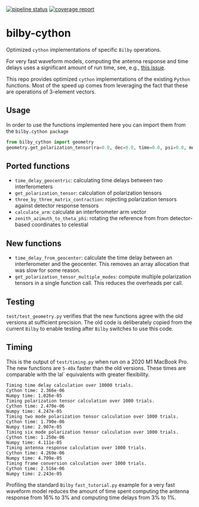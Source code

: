 [![pipeline status](https://git.ligo.org/colm.talbot/bilby-cython/badges/master/pipeline.svg)](https://git.ligo.org/colm.talbot/bilby-cython/-/pipelines)
[![coverage report](https://git.ligo.org/colm.talbot/bilby-cython/badges/master/coverage.svg)](https://git.ligo.org/colm.talbot/bilby-cython/-/commits/master)

# bilby-cython

Optimized `cython` implementations of specific `Bilby` operations.

For very fast waveform models, computing the antenna response and time delays
uses a significant amount of run time, see, e.g., [this issue](https://git.ligo.org/lscsoft/bilby/-/issues/576).

This repo provides optimized `cython` implementations of the existing `Python`
functions.
Most of the speed up comes from leveraging the fact that these are operations
of 3-element vectors.

## Usage

In order to use the functions implemented here you can import them from the
`bilby.cython package`
```python
from bilby_cython import geometry
geometry.get_polarization_tensor(ra=0.0, dec=0.0, time=0.0, psi=0.0, mode="plus")
```

## Ported functions

- `time_delay_geocentric`: calculating time delays between two interferometers
- `get_polarization_tensor`: calculation of polarization tensors
- `three_by_three_matrix_contraction`: rojecting polarization tensors against
   detector response tensors
- `calculate_arm`: calculate an interferometer arm vector
- `zenith_azimuth_to_theta_phi`: rotating the reference from from
   detector-based coordinates to celestial

## New functions

- `time_delay_from_geocenter`: calculate the time delay between an
   interferometer and the geocenter. This removes an array allocation that was
   slow for some reason.
- `get_polarization_tensor_multiple_modes`: compute multiple polarization
   tensors in a single function call. This reduces the overheads per call.

## Testing

`test/test_geometry.py` verifies that the new functions agree with the old
versions at sufficient precision.
The old code is deliberately copied from the current `Bilby` to enable testing
after `Bilby` switches to use this code.

## Timing

This is the output of `test/timing.py` when run on a 2020 M1 MacBook Pro.
The new functions are `5-40x` faster than the old versions.
These times are comparable with the lal` equivalents with greater flexibility.

```
Timing time delay calculation over 10000 trials.
Cython time: 2.366e-06
Numpy time: 1.026e-05
Timing polarization tensor calculation over 1000 trials.
Cython time: 2.470e-06
Numpy time: 4.247e-05
Timing two mode polarization tensor calculation over 1000 trials.
Cython time: 1.790e-06
Numpy time: 2.907e-05
Timing six mode polarization tensor calculation over 1000 trials.
Cython time: 1.250e-06
Numpy time: 4.111e-05
Timing antenna response calculation over 1000 trials.
Cython time: 4.269e-06
Numpy time: 4.709e-05
Timing frame conversion calculation over 1000 trials.
Cython time: 2.516e-06
Numpy time: 2.243e-05
```

Profiling the standard `Bilby` `fast_tutorial.py` example for a very fast
waveform model reduces the amount of time spent computing the antenna response
from 16% to 3% and computing time delays from 3% to 1%.

